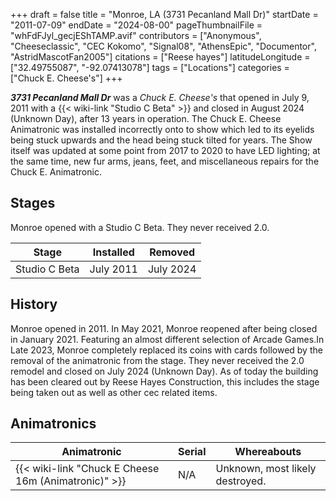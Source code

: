 +++
draft = false
title = "Monroe, LA (3731 Pecanland Mall Dr)"
startDate = "2011-07-09"
endDate = "2024-08-00"
pageThumbnailFile = "whFdFJyl_gecjEShTAMP.avif"
contributors = ["Anonymous", "Cheeseclassic", "CEC Kokomo", "Signal08", "AthensEpic", "Documentor", "AstridMascotFan2005"]
citations = ["Reese hayes"]
latitudeLongitude = ["32.49755087", "-92.07413078"]
tags = ["Locations"]
categories = ["Chuck E. Cheese's"]
+++

***3731 Pecanland Mall Dr*** was a *Chuck E. Cheese's* that opened in July 9, 2011 with a {{< wiki-link "Studio C Beta" >}} and closed in August 2024 (Unknown Day), after 13 years in operation. The Chuck E. Cheese Animatronic was installed incorrectly onto to show which led to its eyelids being stuck upwards and the head being stuck tilted for years. The Show itself was updated at some point from 2017 to 2020 to have LED lighting; at the same time, new fur arms, jeans, feet, and miscellaneous repairs for the Chuck E. Animatronic.

## Stages

Monroe opened with a Studio C Beta. They never received 2.0.

| Stage         | Installed | Removed   |
|---------------|-----------|-----------|
| Studio C Beta | July 2011 | July 2024 |

## History

Monroe opened in 2011. In May 2021, Monroe reopened after being closed in January 2021. Featuring an almost different selection of Arcade Games.In Late 2023, Monroe completely replaced its coins with cards followed by the removal of the animatronic from the stage. They never received the 2.0 remodel and closed on July 2024 (Unknown Day). As of today the building has been cleared out by Reese Hayes Construction, this includes the stage being taken out as well as other cec related items.

## Animatronics

| Animatronic                                                | Serial | Whereabouts                     |
|------------------------------------------------------------|--------|---------------------------------|
| {{< wiki-link "Chuck E Cheese 16m (Animatronic)" >}} | N/A    | Unknown, most likely destroyed. |
